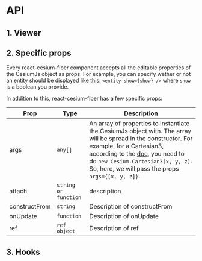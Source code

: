 # API

## 1. Viewer

## 2. Specific props

Every react-cesium-fiber component accepts all the editable properties of the CesiumJs object as props.
For example, you can specify wether or not an entity should be displayed like this: `<entity show={show} />` where `show` is a boolean you provide.

In addition to this, react-cesium-fiber has a few specific props:

| Prop          | Type                 | Description                                                                                                                                                                                                                                                                                                                                    |
| ------------- | -------------------- | ---------------------------------------------------------------------------------------------------------------------------------------------------------------------------------------------------------------------------------------------------------------------------------------------------------------------------------------------- |
| args          | `any[]`              | An array of properties to instantiate the CesiumJs object with. The array will be spread in the constructor. For example, for a Cartesian3, according to the <a href="https://cesium.com/docs/cesiumjs-ref-doc/Cartesian3.html">doc</a>, you need to do `new Cesium.Cartesian3(x, y, z)`. So, here, we will pass the props `args={[x, y, z]}`. |
| attach        | `string or function` | description                                                                                                                                                                                                                                                                                                                                    |
| constructFrom | `string`             | Description of constructFrom                                                                                                                                                                                                                                                                                                                   |
| onUpdate      | `function`           | Description of onUpdate                                                                                                                                                                                                                                                                                                                        |
| ref           | `ref object`         | Description of ref                                                                                                                                                                                                                                                                                                                             |

## 3. Hooks
